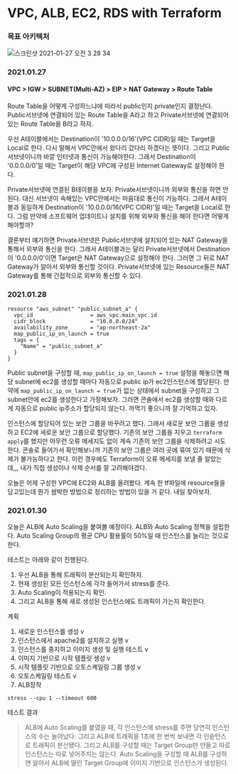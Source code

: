 # VPC, ALB, EC2, RDS with Terraform

### 목표 아키텍처
![스크린샷 2021-01-27 오전 3 28 34](https://user-images.githubusercontent.com/46708207/105888098-de1c1f80-604f-11eb-80c0-eb152be312b6.png)

### 2021.01.27

#### VPC > IGW > SUBNET(Multi-AZ) > EIP > NAT Gateway > Route Table

Route Table을 어떻게 구성하느냐에 따라서 public인지 private인지 결정난다. Public서브넷에 연결되어 있는 Route Table을 A라고 하고 Private서브넷에 연결되어 있는 Route Table을 B라고 하자.

우선 A테이블에서는 Destination이 '10.0.0.0/16'(VPC CIDR)일 때는 Target을 Local로 한다. 다시 말해서 VPC안에서 왔다리 갔다리 하겠다는 뜻이다. 그리고 Public서브넷이니까 바깥 인터넷과 통신이 가능해야한다. 그래서 Destination이 '0.0.0.0/0'일 때는 Target이 해당 VPC에 구성된 Internet Gateway로 설정해야 한다.

Private서브넷에 연결된 B테이블을 보자. Private서브넷이니까 외부와 통신을 하면 안 된다. 대신 서브넷이 속해있는 VPC안에서는 마음대로 통신이 가능하다. 그래서 A테이블과 동일하게 Destination이 '10.0.0.0/16(VPC CIDR)'일 때는 Target을 Local로 한다. 그럼 만약에 소프트웨어 업데이트나 설치를 위해 외부와 통신을 해야 한다면 어떻게 해야할까?

결론부터 얘기하면 Private서브넷은 Public서브넷에 설치되어 있는 NAT Gateway을 통해서 외부와 통신을 한다. 그래서 A테이블과는 달리 Private서브넷에서 Destination이 '0.0.0.0/0'이면 Target은 NAT Gateway으로 설정해야 한다. 그러면 그 뒤로 NAT Gateway가 알아서 외부와 통신할 것이다. Private서브넷에 있는 Resource들은 NAT Gateway를 통해 간접적으로 외부와 통신할 수 있다.

### 2021.01.28

~~~
resource "aws_subnet" "public_subnet_a" {
  vpc_id                  = aws_vpc.main_vpc.id
  cidr_block              = "10.0.0.0/24"
  availability_zone       = "ap-northeast-2a"
  map_public_ip_on_launch = true
  tags = {
    "Name" = "public_subnet_a"
  }
}
~~~
Public subnet을 구성할 때, `map_public_ip_on_launch = true` 설정을 해놓으면 해당 subnet에 ec2를 생성할 때마다 자동으로 public ip가 ec2인스턴스에 할당된다. 만약에 `map_public_ip_on_launch = true`가 없는 상태에서 subnet을 구성하고 그 subnet안에 ec2를 생성한다고 가정해보자. 그러면 콘솔에서 ec2를 생성할 때와 다르게 자동으로 public ip주소가 할당되지 않는다. 까먹기 좋으니까 잘 기억하고 있자.

인스턴스에 할당되어 있는 보안 그룹을 바꾸려고 했다. 그래서 새로운 보안 그룹을 생성하고 EC2에 새로운 보안 그룹으로 할당했다. 기존의 보안 그룹을 지우고 `terraform apply`를 했지만 아무런 오류 메세지도 없이 계속 기존의 보안 그룹을 삭제하려고 시도한다. 콘솔로 들어가서 확인해보니까 기존의 보안 그룹은 여러 곳에 묶여 있기 때문에 삭제가 불가능하다고 한다. 이런 경우에도 Terraform이 오류 메세지를 보낼 줄 알았는데,,, 내가 직접 생성이나 삭제 순서를 잘 고려해야겠다.

오늘은 어제 구성한 VPC에 EC2와 ALB를 올려봤다. 계속 한 tf파일에 resource들을 담고있는데 뭔가 쌈박한 방법으로 정리하는 방법이 있을 거 같다. 내일 찾아보자.

### 2021.01.30
오늘은 ALB에 Auto Scaling을 붙여볼 예정이다. ALB와 Auto Scaling 정책을 설립한다. Auto Scaling Group의 평균 CPU 활용률이 50%일 때 인스턴스를 늘리는 것으로 한다.

테스트는 아래와 같이 진행된다.
1. 우선 ALB을 통해 트래픽이 분산되는지 확인하자.
2. 현재 생성된 모든 인스턴스에 각각 들어가서 stress를 준다.
3. Auto Scaling이 적용되는지 확인.
4. 그리고 ALB을 통해 새로 생성된 인스턴스에도 트래픽이 가는지 확인한다.

계획
1. 새로운 인스턴스를 생성 v
2. 인스턴스에서 apache2를 설치하고 실행 v
3. 인스턴스를 중지하고 이미지 생성 및 실행 테스트 v
4. 이미지 기반으로 시작 템플릿 생성 v
5. 시작 템플릿 기반으로 오토스케일링 그룹 생성 v
6. 오토스케일링 테스트 v
7. ALB장착

`stress --cpu 1 --timeout 600`

테스트 결과
> ALB에 Auto Scaling를 붙였을 때, 각 인스턴스에 stress를 주면 당연히 인스턴스의 수는 늘어났다. 그리고 ALB에 트래픽을 1초에 한 번씩 보내면 각 인슽턴스로 트래픽이 분산됐다. 그리고 ALB를 구성할 때는 Target Group만 만들고 따로 인스턴스는 따로 넣어주지는 않는다. Auto Scaling을 구성할 때 ALB를 구성하면 알아서 ALB에 딸린 Target Group에 이미지 기반으로 인스턴스가 생성된다.
